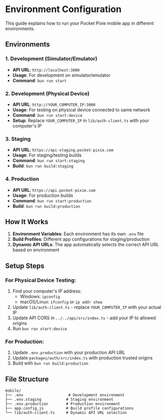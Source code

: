 # Environment Configuration

This guide explains how to run your Pocket Pixie mobile app in different environments.

## Environments

### 1. Development (Simulator/Emulator)

- **API URL**: `http://localhost:3000`
- **Usage**: For development on simulator/emulator
- **Command**: `bun run start`

### 2. Development (Physical Device)

- **API URL**: `http://YOUR_COMPUTER_IP:3000`
- **Usage**: For testing on physical device connected to same network
- **Command**: `bun run start:device`
- **Setup**: Replace `YOUR_COMPUTER_IP` in `lib/auth-client.ts` with your computer's IP

### 3. Staging

- **API URL**: `https://api-staging.pocket-pixie.com`
- **Usage**: For staging/testing builds
- **Command**: `bun run start:staging`
- **Build**: `bun run build:staging`

### 4. Production

- **API URL**: `https://api.pocket-pixie.com`
- **Usage**: For production builds
- **Command**: `bun run start:production`
- **Build**: `bun run build:production`

## How It Works

1. **Environment Variables**: Each environment has its own `.env` file
2. **Build Profiles**: Different app configurations for staging/production
3. **Dynamic API URLs**: The app automatically selects the correct API URL based on environment

## Setup Steps

### For Physical Device Testing:

1. Find your computer's IP address:
   - Windows: `ipconfig`
   - macOS/Linux: `ifconfig` or `ip addr show`
2. Update `lib/auth-client.ts` - replace `YOUR_COMPUTER_IP` with your actual IP
3. Update API CORS in `../../api/src/index.ts` - add your IP to allowed origins
4. Run `bun run start:device`

### For Production:

1. Update `.env.production` with your production API URL
2. Update `packages/auth/src/index.ts` with production trusted origins
3. Build with `bun run build:production`

## File Structure

```
mobile/
├── .env                    # Development environment
├── .env.staging           # Staging environment
├── .env.production        # Production environment
├── app.config.js          # Build profile configurations
└── lib/auth-client.ts     # Dynamic API URL selection
```
